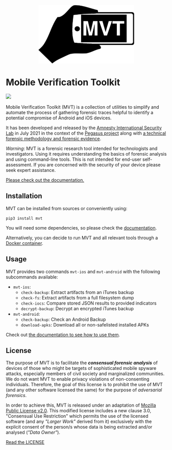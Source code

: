 <p align="center">
     <img src="./docs/mvt.png" width="300" />
</p>

# Mobile Verification Toolkit

[![](https://img.shields.io/pypi/v/mvt)](https://pypi.org/project/mvt/)

Mobile Verification Toolkit (MVT) is a collection of utilities to simplify and automate the process of gathering forensic traces helpful to identify a potential compromise of Android and iOS devices.

It has been developed and released by the [Amnesty International Security Lab](https://www.amnesty.org/en/tech/) in July 2021 in the context of the [Pegasus project](https://forbiddenstories.org/about-the-pegasus-project/) along with [a technical forensic methodology and forensic evidence](https://www.amnesty.org/en/latest/research/2021/07/forensic-methodology-report-how-to-catch-nso-groups-pegasus/).

*Warning*: MVT is a forensic research tool intended for technologists and investigators. Using it requires understanding the basics of forensic analysis and using command-line tools. This is not intended for end-user self-assessment. If you are concerned with the security of your device please seek expert assistance.

[Please check out the documentation.](https://mvt.readthedocs.io/en/latest/)


## Installation

MVT can be installed from sources or conveniently using:

```
pip3 install mvt
```

You will need some dependencies, so please check the [documentation](https://mvt.readthedocs.io/en/latest/install.html).

Alternatively, you can decide to run MVT and all relevant tools through a [Docker container](https://mvt.readthedocs.io/en/latest/docker.html).


## Usage

MVT provides two commands `mvt-ios` and `mvt-android` with the following subcommands available:

* `mvt-ios`:
    * `check-backup`: Extract artifacts from an iTunes backup
    * `check-fs`: Extract artifacts from a full filesystem dump
    * `check-iocs`: Compare stored JSON results to provided indicators
    * `decrypt-backup`:  Decrypt an encrypted iTunes backup
* `mvt-android`:
    * `check-backup`: Check an Android Backup
    * `download-apks`: Download all or non-safelisted installed APKs

Check out [the documentation to see how to use them](https://mvt.readthedocs.io/en/latest/).


## License

The purpose of MVT is to facilitate the ***consensual forensic analysis*** of devices of those who might be targets of sophisticated mobile spyware attacks, especially members of civil society and marginalized communities. We do not want MVT to enable privacy violations of non-consenting individuals. Therefore, the goal of this license is to prohibit the use of MVT (and any other software licensed the same) for the purpose of *adversarial forensics*.

In order to achieve this, MVT is released under an adaptation of [Mozilla Public License v2.0](https://www.mozilla.org/MPL). This modified license includes a new clause 3.0, "Consensual Use Restriction" which permits the use of the licensed software (and any *"Larger Work"* derived from it) exclusively with the explicit consent of the person/s whose data is being extracted and/or analysed (*"Data Owner"*).

[Read the LICENSE](https://github.com/mvt-project/mvt/blob/main/LICENSE)
